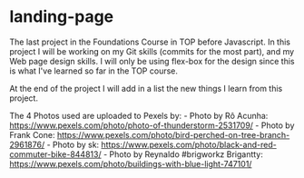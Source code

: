 # landing-page

The last project in the Foundations Course in TOP before Javascript.
In this project I will be working on my Git skills (commits for the 
most part), and my Web page design skills. I will only be using flex-box 
for the design since this is what I've learned so far in the TOP course.

At the end of the project I will add in a list the new things I learn 
from this project.

The 4 Photos used are uploaded to Pexels by:
    - Photo by Rô Acunha: https://www.pexels.com/photo/photo-of-thunderstorm-2531709/
    - Photo by Frank Cone: https://www.pexels.com/photo/bird-perched-on-tree-branch-2961876/
    - Photo by sk: https://www.pexels.com/photo/black-and-red-commuter-bike-844813/
    - Photo by Reynaldo #brigworkz Brigantty: https://www.pexels.com/photo/buildings-with-blue-light-747101/